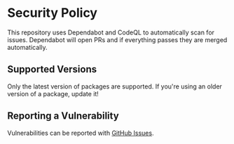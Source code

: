 # Security Policy

This repository uses Dependabot and CodeQL to automatically scan for issues. Dependabot will open PRs and if everything passes they are merged automatically.

## Supported Versions

Only the latest version of packages are supported. If you're using an older version of a package, update it!

## Reporting a Vulnerability

Vulnerabilities can be reported with [GitHub Issues](https://github.com/stanlemon/javascript/issues).
